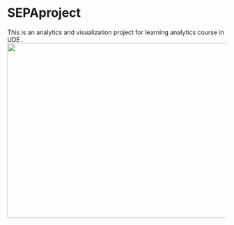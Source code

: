 # SEPAproject
This is an analytics and visualization project for learning analytics course in UDE .
<img src="https://github.com/Mohaimn94/LA-ProjectSEPA/blob/master/static/img/s3pa.png"  width="800" height="400">

